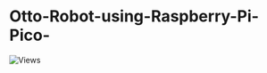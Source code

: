 # Otto-Robot-using-Raspberry-Pi-Pico-

![Views](https://komarev.com/ghpvc/?username=ShahbazCoder1&repo=Otto-Robot-using-Raspberry-Pi-Pico-)
